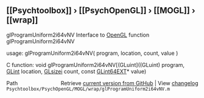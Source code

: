 ## [[Psychtoolbox]] &#8250; [[PsychOpenGL]] &#8250; [[MOGL]] &#8250; [[wrap]]

glProgramUniform2i64vNV  Interface to [OpenGL](OpenGL) function glProgramUniform2i64vNV  
  
usage:  glProgramUniform2i64vNV( program, location, count, value )  
  
C function:  void glProgramUniform2i64vNV[(GLuint]((GLuint) program, [GLint](GLint) location, [GLsizei](GLsizei) count, const [GLint64EXT](GLint64EXT)\* value)  




<div class="code_header" style="text-align:right;">
  <span style="float:left;">Path&nbsp;&nbsp;</span> <span class="counter">Retrieve <a href=
  "https://raw.github.com/Psychtoolbox-3/Psychtoolbox-3/beta/Psychtoolbox/PsychOpenGL/MOGL/wrap/glProgramUniform2i64vNV.m">current version from GitHub</a> | View <a href=
  "https://github.com/Psychtoolbox-3/Psychtoolbox-3/commits/beta/Psychtoolbox/PsychOpenGL/MOGL/wrap/glProgramUniform2i64vNV.m">changelog</a></span>
</div>
<div class="code">
  <code>Psychtoolbox/PsychOpenGL/MOGL/wrap/glProgramUniform2i64vNV.m</code>
</div>

